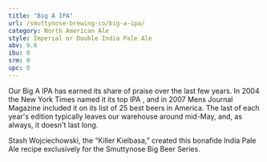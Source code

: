 ```yaml
---
title: "Big A IPA"
url: /smuttynose-brewing-co/big-a-ipa/
category: North American Ale
style: Imperial or Double India Pale Ale
abv: 9.6
ibu: 0
srm: 0
upc: 0
---
```

Our Big A IPA has earned its share of praise over the last few years. In 2004 the New York Times named it its top IPA , and in 2007 Mens Journal Magazine included it on its list of 25 best beers in America. The last of each year's edition typically leaves our warehouse around mid-May, and, as always, it doesn't last long. 

Stash Wojciechowski, the “Killer Kielbasa,” created this bonafide India Pale Ale recipe exclusively for the Smuttynose Big Beer Series.
